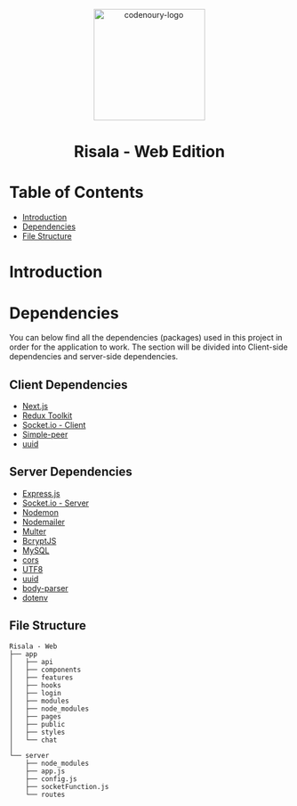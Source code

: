 <p align="center">
  <a href="https://www.gatsbyjs.com">
    <img alt="codenoury-logo" src="https://datablock.dev/assets/datablock_logo_long_alternative.svg" width="200" />
  </a>
</p>
<h1 align="center">
  Risala - Web Edition
</h1>

# Table of Contents
  - [Introduction](#introduction)
  - [Dependencies](#dependencies)
  - [File Structure](#filestructure)

  
# Introduction
# Dependencies

You can below find all the dependencies (packages) used in this project in order for the application to work. The section will be divided into Client-side dependencies and server-side dependencies.
 
 ## Client Dependencies
 -  [Next.js](https://github.com/vercel/next.js/)
 -  [Redux Toolkit](https://github.com/reduxjs/redux-toolkit)
 -  [Socket.io - Client](https://github.com/socketio/socket.io-client)
 -  [Simple-peer](https://github.com/feross/simple-peer/tree/9ea1805d992a8164a42b750160ed3425f2a494f1)
 -  [uuid](https://github.com/uuidjs/uuid)
 
 ## Server Dependencies
 
 
 - [Express.js](https://github.com/expressjs/express)
 - [Socket.io - Server](https://github.com/socketio/socket.io)
 - [Nodemon](https://github.com/remy/nodemon)
 - [Nodemailer](https://github.com/nodemailer/nodemailer)
 - [Multer](https://github.com/expressjs/multer)
 - [BcryptJS](https://github.com/kelektiv/node.bcrypt.js)
 - [MySQL](https://github.com/mysqljs/mysql)
 - [cors](https://www.npmjs.com/package/cors)
 - [UTF8](https://www.npmjs.com/package/utf8)
 - [uuid](https://github.com/uuidjs/uuid)
 - [body-parser](https://www.npmjs.com/package/body-parser)
 - [dotenv](https://www.npmjs.com/package/dotenv)
 
 ## File Structure
    Risala - Web
    ├── app
    │   ├── api
    │   ├── components
    │   ├── features
    │   ├── hooks
    │   ├── login
    │   ├── modules
    │   ├── node_modules
    │   ├── pages
    │   ├── public
    │   ├── styles
    │   └── chat
    │
    └── server
        ├── node_modules
        ├── app.js
        ├── config.js
        ├── socketFunction.js
        └── routes
              
